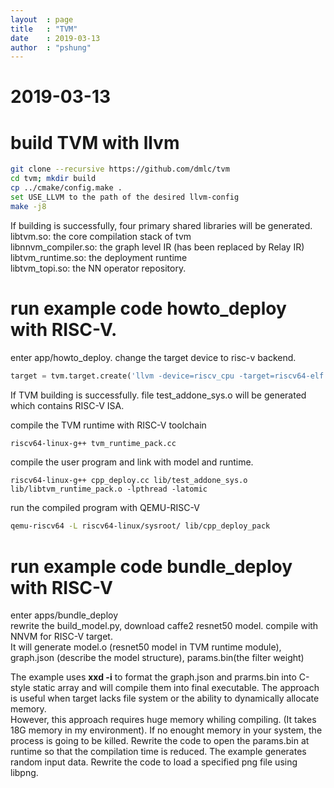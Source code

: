 ```yaml
---
layout  : page
title   : "TVM"
date    : 2019-03-13
author  : "pshung"
---
```

# 2019-03-13
# build TVM with llvm 
```bash
git clone --recursive https://github.com/dmlc/tvm
cd tvm; mkdir build
cp ../cmake/config.make .
set USE_LLVM to the path of the desired llvm-config
make -j8
```
If building is successfully, four primary shared libraries will be generated.   
libtvm.so: the core compilation stack of tvm   
libnnvm_compiler.so: the graph level IR (has been replaced by Relay IR)    
libtvm_runtime.so: the deployment runtime   
libtvm_topi.so: the NN operator repository.  

# run example code howto_deploy with RISC-V.
enter app/howto_deploy.
change the target device to risc-v backend.
```python
target = tvm.target.create('llvm -device=riscv_cpu -target=riscv64-elf -mcpu=generic-rv64 --system-lib')
```
If TVM building is successfully. file test_addone_sys.o will be generated which contains RISC-V ISA.

compile the TVM runtime with RISC-V toolchain
```bash
riscv64-linux-g++ tvm_runtime_pack.cc 
```

compile the user program and link with model and runtime.
```
riscv64-linux-g++ cpp_deploy.cc lib/test_addone_sys.o lib/libtvm_runtime_pack.o -lpthread -latomic
```

run the compiled program with QEMU-RISC-V
```bash
qemu-riscv64 -L riscv64-linux/sysroot/ lib/cpp_deploy_pack
```

# run example code bundle_deploy with RISC-V
enter apps/bundle_deploy  
rewrite the build_model.py, download caffe2 resnet50 model. compile with NNVM for RISC-V target.   
It will generate model.o (resnet50 model in TVM runtime module), graph.json (describe the model structure), params.bin(the filter weight)

The example uses **xxd -i** to format the graph.json and prarms.bin into C-style static array and will compile them into final executable. The approach is useful when target lacks file system or the ability to dynamically allocate memory.   
However, this approach requires huge memory whiling compiling. (It takes 18G memory in my environment). If no enought memory in your system, the process is going to be killed.
Rewrite the code to open the params.bin at runtime so that the compilation time is reduced.
The example generates random input data. Rewrite the code to load a specified png file using libpng.

